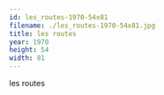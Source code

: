 ```yaml
---
id: les_routes-1970-54x81
filename: ./les_routes-1970-54x81.jpg
title: les routes
year: 1970
height: 54
width: 81
---
```


les routes